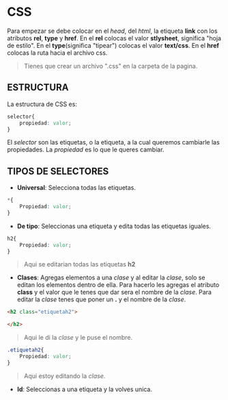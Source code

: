 # CSS

Para empezar se debe colocar en el *head*, del *html*, la etiqueta **link** con los atributos **rel**, **type** y **href**.
En el **rel** colocas el valor **stlysheet**, significa "hoja de estilo".
En el **type**(significa "tipear") colocas el valor **text/css**.
En el **href** colocas la ruta hacia el archivo css. 
>Tienes que crear un archivo ".css" en la carpeta de la pagina.

## ESTRUCTURA

La estructura de CSS es:

```css
selector{
    propiedad: valor;
}
```
El *selector* son las etiquetas, o la etiqueta, a la cual queremos cambiarle las propiedades.
La *propiedad* es lo que le queres cambiar.

## TIPOS DE SELECTORES

- **Universal**: Selecciona todas las etiquetas. 

```css
*{
    Propiedad: valor;
}
```

- **De tipo**: Seleccionas una etiqueta y edita todas las etiquetas iguales.

```css
h2{
    Propiedad: valor;
}
```
>Aqui se editarian todas las etiquetas **h2**

- **Clases**: Agregas elementos a una *clase* y al editar la *clase*, solo se editan los elementos dentro de ella. 
Para hacerlo les agregas el atributo **class** y el valor que le tenes que dar sera el nombre de la *clase*. 
Para editar la *clase* tenes que poner un **.** y el nombre de la *clase*.

```html
<h2 class="etiquetah2">

</h2>
```
>Aqui le di la *clase* y le puse el nombre.

```css
.etiquetah2{
    Propiedad: valor;
}
```
>Aqui estoy editando la *clase*.

- **Id**: Seleccionas a una etiqueta y la volves unica.
